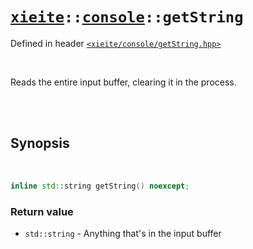 # [`xieite`](../../README.md)`::`[`console`](../../docs/console.md)`::getString`
Defined in header [`<xieite/console/getString.hpp>`](../../include/xieite/console/getString.hpp)

<br/>

Reads the entire input buffer, clearing it in the process.

<br/><br/>

## Synopsis

<br/>

```cpp
inline std::string getString() noexcept;
```
### Return value
- `std::string` - Anything that's in the input buffer
